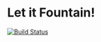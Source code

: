 Let it Fountain!
================

[![Build Status](https://travis-ci.org/soon/Let-it-Fountain.svg?branch=master)](https://travis-ci.org/soon/Let-it-Fountain)